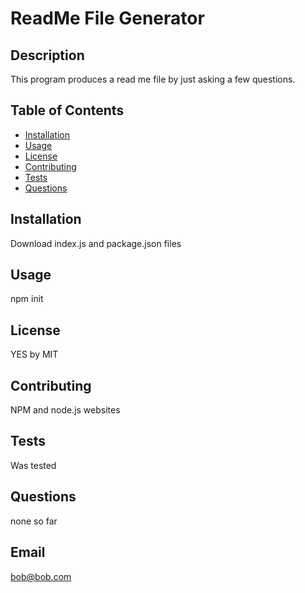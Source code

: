 # ReadMe File Generator


## Description
This program produces a read me file by just asking a few questions.

## Table of Contents
- [Installation](#installation)
- [Usage](#usage)
- [License](#license)
- [Contributing](#contributing)
- [Tests](#tests)
- [Questions](#questions)

## Installation 
Download index.js and package.json files

## Usage 
npm init

## License 
YES by MIT

## Contributing 
NPM and node.js websites

## Tests 
Was tested

## Questions 
none so far

## Email 
bob@bob.com

